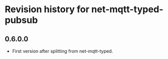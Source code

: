 # Revision history for net-mqtt-typed-pubsub

## 0.6.0.0
* First version after splitting from net-mqtt-typed.
